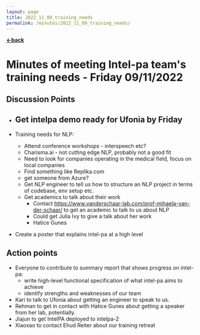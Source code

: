 ```yaml
---
layout: page
title: 2022_11_09_training_needs
permalink: /minutes/2022_11_09_training_needs/
---
```


[**<-back**](/minutes)  

# Minutes of meeting Intel-pa team's training needs - Friday 09/11/2022

## Discussion Points
- Get intelpa demo ready for Ufonia by Friday
    - 
- Training needs for NLP:
    - Attend conference workshops - interspeech etc? 
    - Charisma.ai - not cutting edge NLP, probably not a good fit
    - Need to look for companies operating in the medical field, focus on local companies 
    - Find something like Replika.com
    - get someone from Azure?
    - Get NLP engineer to tell us how to structure an NLP project in terms of
      codebase, env setup etc.
    - Get academics to talk about their work
        - Contact https://www.vanderschaar-lab.com/prof-mihaela-van-der-schaar/ to
          get an academic to talk to us about NLP 
        - Could get Julia Ivy to give a talk about her work 
        - Hatice Gunes
     
- Create a poster that explains intel-pa at a high level
## Action points
- Everyone to contribute to summary report that shows progress on intel-pa:
    - write high-level functional specification of what intel-pa aims to achieve  
    - identify strengths and weaknesses of our team
- Kari to talk to Ufonia about getting an engineer to speak to us.
- Rehman to get in contact with Hatice Gunes about getting a speaker from her
  lab, potentially.
- Jiajun to get IntelPA deployed to intelpa-2
- Xiaoxao to contact Ehud Reiter about our training retreat
